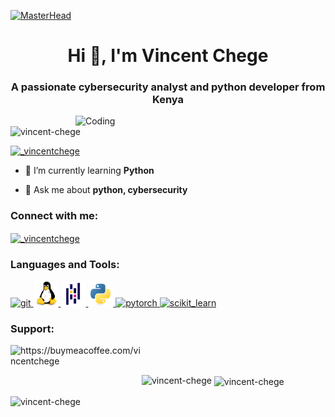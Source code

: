 [![MasterHead](https://camo.githubusercontent.com/ba9f3bd30647e352a3f5e1e45eb45c6ec7bad6155cd16aaedf4a426738da0ca5/68747470733a2f2f696e646f616e616c79746963612e636f6d2f7374617469632f696d616765732f62616e6e6572722e676966)](https://vincent-chege.io)
<h1 align="center">Hi 👋, I'm Vincent Chege</h1>
<h3 align="center">A passionate cybersecurity analyst and python developer from Kenya</h3>
<img align="right" alt="Coding" width="400" src="https://camo.githubusercontent.com/c1dcb74cc1c1835b1d716f5051499a2814c683c806b15f04b0eba492863703e9/68747470733a2f2f63646e2e6472696262626c652e636f6d2f75736572732f3733303730332f73637265656e73686f74732f363538313234332f6176656e746f2e676966"</img>
<p align="left"> <img src="https://komarev.com/ghpvc/?username=vincent-chege&label=Profile%20views&color=0e75b6&style=flat" alt="vincent-chege" /> </p>

<p align="left"> <a href="https://twitter.com/_vincentchege" target="blank"><img src="https://img.shields.io/twitter/follow/_vincentchege?logo=twitter&style=for-the-badge" alt="_vincentchege" /></a> </p>

- 🌱 I’m currently learning **Python**

- 💬 Ask me about **python, cybersecurity**

<h3 align="left">Connect with me:</h3>
<p align="left">
<a href="https://twitter.com/_vincentchege" target="blank"><img align="center" src="https://raw.githubusercontent.com/rahuldkjain/github-profile-readme-generator/master/src/images/icons/Social/twitter.svg" alt="_vincentchege" height="30" width="40" /></a>
</p>

<h3 align="left">Languages and Tools:</h3>
<p align="left"> <a href="https://git-scm.com/" target="_blank" rel="noreferrer"> <img src="https://www.vectorlogo.zone/logos/git-scm/git-scm-icon.svg" alt="git" width="40" height="40"/> </a> <a href="https://www.linux.org/" target="_blank" rel="noreferrer"> <img src="https://raw.githubusercontent.com/devicons/devicon/master/icons/linux/linux-original.svg" alt="linux" width="40" height="40"/> </a> <a href="https://pandas.pydata.org/" target="_blank" rel="noreferrer"> <img src="https://raw.githubusercontent.com/devicons/devicon/2ae2a900d2f041da66e950e4d48052658d850630/icons/pandas/pandas-original.svg" alt="pandas" width="40" height="40"/> </a> <a href="https://www.python.org" target="_blank" rel="noreferrer"> <img src="https://raw.githubusercontent.com/devicons/devicon/master/icons/python/python-original.svg" alt="python" width="40" height="40"/> </a> <a href="https://pytorch.org/" target="_blank" rel="noreferrer"> <img src="https://www.vectorlogo.zone/logos/pytorch/pytorch-icon.svg" alt="pytorch" width="40" height="40"/> </a> <a href="https://scikit-learn.org/" target="_blank" rel="noreferrer"> <img src="https://upload.wikimedia.org/wikipedia/commons/0/05/Scikit_learn_logo_small.svg" alt="scikit_learn" width="40" height="40"/> </a> </p>

<h3 align="left">Support:</h3>
<p><a href="https://www.buymeacoffee.com/https://www.buymeacoffee.com/vincentchege"> <img align="left" src="https://cdn.buymeacoffee.com/buttons/v2/default-yellow.png" height="50" width="210" alt="https://buymeacoffee.com/vincentchege" /></a></p><br><br>

<p><img align="left" src="https://github-readme-stats.vercel.app/api/top-langs?username=vincent-chege&show_icons=true&locale=en&layout=compact" alt="vincent-chege" /></p>

<p>&nbsp;<img align="center" src="https://github-readme-stats.vercel.app/api?username=vincent-chege&show_icons=true&locale=en" alt="vincent-chege" /></p>

<p><img align="center" src="https://github-readme-streak-stats.herokuapp.com/?user=vincent-chege&" alt="vincent-chege" /></p>
